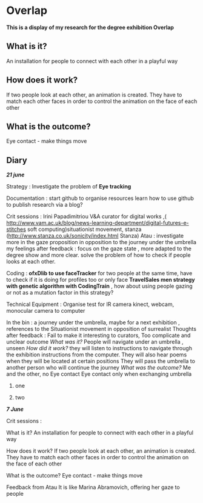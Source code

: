 # Overlap
**This is a display of my research for the degree exhibition Overlap**

## What is it?
An installation for people to connect with each other in a playful way


## How does it work?
If two people look at each other, an animation is created.
They have to match each other faces in order to control the animation on the face of each other

## What is the outcome?

Eye contact - make things move


## Diary



***21 june***



Strategy : 
Investigate the problem of **Eye tracking**


Documentation : start github to organise resources
learn how to use github to publish research via a blog?

Crit sessions : Irini Papadimitriou V&A curator for digital works ,( http://www.vam.ac.uk/blog/news-learning-department/digital-futures-e-stitches soft computing)situationist movement, stanza (http://www.stanza.co.uk/sonicity/index.html Stanza)
Atau : investigate more in the gaze proposition in opposition to the journey under the umbrella
my feelings after feedback : focus on the gaze state , more adapted to the degree show and more clear. solve the problem of how to check if people looks at each other. 


Coding : 
**ofxDlib to use faceTracker** for two people at the same time, have to check if it is doing for profiles too or only face
**TravelSales men strategy with genetic algorithm with CodingTrain** , how about using people gazing or not as a mutation factor in this strategy? 

Technical Equipment : 
Organise test for IR camera kinect, webcam, monocular camera to computer


In the bin : 
a journey under the umbrella, maybe for a next exhibition , references to the Situationist movement in opposition of surrealist
Thoughts after feedback : Fail to make it interesting to curators, Too complicate and unclear outcome
*What was it?*
People will navigate under an umbrella , unseen 
*How did it work?*
they will listen to instructions to navigate through the exhibition
instructions from the computer. They will also hear poems when they will be located at certain positions
They will pass the umbrella to another person who will continue the journey
*What was the outcome?*
Me and the other, no Eye contact
Eye contact only when exchanging umbrella




1. one


2. two


***7 June***

Crit sessions : 

What is it?
An installation for people to connect with each other in a playful way

How does it work?
If two people look at each other, an animation is created.
They have to match each other faces in order to control the animation on the face of each other

What is the outcome?
Eye contact - make things move

Feedback from Atau
It is like Marina Abramovich, offering her gaze to people 



